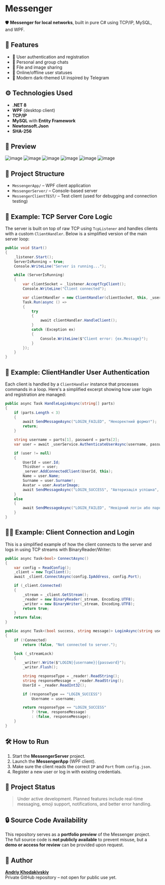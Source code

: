 # Messenger

🛡 **Messenger for local networks**, built in pure C# using TCP/IP, MySQL, and WPF.

## 🚀 Features
- 🔐 User authentication and registration
- 💬 Personal and group chats
- 📎 File and image sharing
- 👥 Online/offline user statuses
- 🎨 Modern dark-themed UI inspired by Telegram

## ⚙️ Technologies Used
- **.NET 8**
- **WPF** (desktop client)
- **TCP/IP**
- **MySQL** with **Entity Framework**
- **Newtonsoft.Json**
- **SHA-256**

## 📸 Preview
![image](https://github.com/user-attachments/assets/09755d1a-aff9-4fc2-93c0-832f7e9f1518)
![image](https://github.com/user-attachments/assets/edc89083-0bde-4517-b4e7-a8f6cab43fb2)
![image](https://github.com/user-attachments/assets/57fbac1c-35ab-4b96-ae94-4b8f55be558e)
![image](https://github.com/user-attachments/assets/4513ac37-8fe8-417f-bc2a-6dd18775d26a)
![image](https://github.com/user-attachments/assets/f5dd928b-c42a-40b2-82b2-43f8554cb274)
![image](https://github.com/user-attachments/assets/fe48cd2b-cdc0-432a-a49e-c0b7213b6b4c)


## 📁 Project Structure
- `MessengerApp/` – WPF client application
- `MessengerServer/` – Console-based server
- `MessengerClientTEST/` – Test client (used for debugging and connection testing)

## 🧩 Example: TCP Server Core Logic
The server is built on top of raw TCP using `TcpListener` and handles clients with a custom `ClientHandler`. Below is a simplified version of the main server loop:
```csharp
public void Start()
{
    _listener.Start();
    ServerIsRunning = true;
    Console.WriteLine("Server is running...");

    while (ServerIsRunning)
    {
        var clientSocket = _listener.AcceptTcpClient();
        Console.WriteLine("Client connected");

        var clientHandler = new ClientHandler(clientSocket, this, _userService, _groupChatService, _personalChatService);
        Task.Run(async () =>
        {
            try
            {
                await clientHandler.HandleClient();
            }
            catch (Exception ex)
            {
                Console.WriteLine($"Client error: {ex.Message}");
            }
        });
    }
}
```

## 👤 Example: ClientHandler User Authentication
Each client is handled by a `ClientHandler` instance that processes commands in a loop.
Here's a simplified excerpt showing how user login and registration are managed:
```csharp
public async Task HandleLoginAsync(string[] parts)
{
    if (parts.Length < 3)
    {
        await SendMessageAsync("LOGIN_FAILED", "Некоректний формат");
        return;
    }

    string username = parts[1], password = parts[2];
    var user = await _userService.AuthenticateUserAsync(username, password);

    if (user != null)
    {
        UserId = user.Id;
        ThisUser = user;
        _server.AddConnectedClient(UserId, this);
        Name = user.Name;
        Surname = user.Surname!;
        Avatar = user.AvatarImage;
        await SendMessageAsync("LOGIN_SUCCESS", "Авторизація успішна", UserId);
    }
    else
    {
        await SendMessageAsync("LOGIN_FAILED", "Невірний логін або пароль", 0);
    }
}
```

## 👩‍💻 Example: Client Connection and Login
This is a simplified example of how the client connects to the server and logs in using TCP streams with BinaryReader/Writer:
```csharp
public async Task<bool> ConnectAsync()
{
    var config = ReadConfig();
    _client = new TcpClient();
    await _client.ConnectAsync(config.IpAddress, config.Port);

    if (_client.Connected)
    {
        _stream = _client.GetStream();
        _reader = new BinaryReader(_stream, Encoding.UTF8);
        _writer = new BinaryWriter(_stream, Encoding.UTF8);
        return true;
    }
    return false;
}

public async Task<(bool success, string message)> LoginAsync(string username, string password)
{
    if (!Connected)
        return (false, "Not connected to server.");

    lock (_streamLock)
    {
        _writer!.Write($"LOGIN|{username}|{password}");
        _writer.Flush();

        string responseType = _reader!.ReadString();
        string responseMessage = _reader.ReadString();
        UserId = _reader.ReadInt32();

        if (responseType == "LOGIN_SUCCESS")
            Username = username;

        return responseType == "LOGIN_SUCCESS"
            ? (true, responseMessage)
            : (false, responseMessage);
    }
}
```

## 🛠 How to Run
1. Start the **MessengerServer** project.
2. Launch the **MessengerApp** (WPF client).
3. Make sure the client reads the correct `IP` and `Port` from `config.json`.
4. Register a new user or log in with existing credentials.

## 📌 Project Status
> Under active development. Planned features include real-time messaging, emoji support, notifications, and better error handling.

## 🔒 Source Code Availability
This repository serves as a **portfolio preview** of the Messenger project.  
The full source code is **not publicly available** to prevent misuse, but a **demo or access for review** can be provided upon request.

## 👤 Author
**[Andriy Khodakivskiy](https://github.com/khodakivskiy)**  
Private GitHub repository – not open for public use yet.

